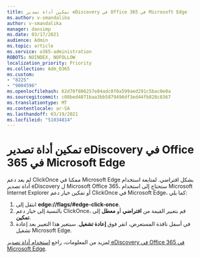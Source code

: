 ```yaml
---
title: تمكين أداة تصدير eDiscovery في Office 365 في Microsoft Edge
ms.author: v-smandalika
author: v-smandalika
manager: dansimp
ms.date: 03/17/2021
audience: Admin
ms.topic: article
ms.service: o365-administration
ROBOTS: NOINDEX, NOFOLLOW
localization_priority: Priority
ms.collection: Adm_O365
ms.custom:
- "8225"
- "9004596"
ms.openlocfilehash: 62d78f806257e04adc8f0a599aed291c5bac0e0a
ms.sourcegitcommit: c08bed4071baa3bb5879496df3ed44fb828c8367
ms.translationtype: MT
ms.contentlocale: ar-SA
ms.lasthandoff: 03/19/2021
ms.locfileid: "51034814"
---
```

# <a name="enable-the-office-365-ediscovery-export-tool-in-microsoft-edge"></a>تمكين أداة تصدير eDiscovery في Office 365 في Microsoft Edge

لم يعد دعم ClickOnce ممكنا في Microsoft Edge بشكل افتراضي. لمتابعة استخدام أداة تصدير eDiscovery ل Microsoft Office 365، ستحتاج إلى استخدام Microsoft Internet Explorer أو تمكين خيار دعم ClickOnce في Microsoft Edge، كما يلي:

1. انتقل إلى **edge://flags/#edge-click-once**.
2. بالنسبة إلى خيار دعم ClickOnce، قم بتغيير القيمة من **افتراضي** أو **معطل** إلى **تمكين**.
3. في أسفل نافذة المستعرض، انقر فوق **إعادة تشغيل**. سيتغير هذا التغيير بعد إعادة تشغيل Microsoft Edge.

لمزيد من المعلومات، راجع [استخدام أداة تصدير eDiscovery في Office 365 في Microsoft Edge](https://docs.microsoft.com/microsoft-365/compliance/configure-edge-to-export-search-results).


